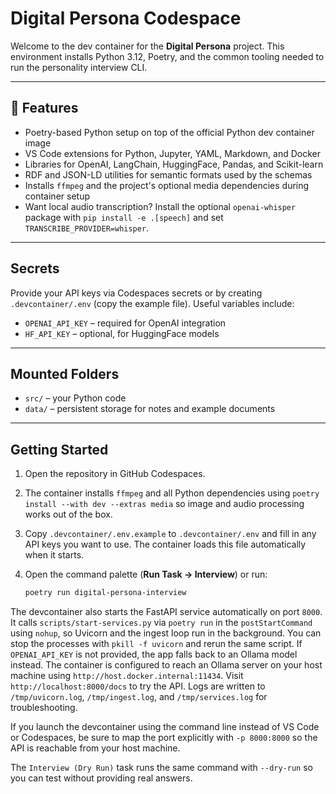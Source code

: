 # Digital Persona Codespace

Welcome to the dev container for the **Digital Persona** project. This environment installs Python 3.12, Poetry, and the common tooling needed to run the personality interview CLI.

---

## 🔧 Features

- Poetry-based Python setup on top of the official Python dev container image
- VS Code extensions for Python, Jupyter, YAML, Markdown, and Docker
- Libraries for OpenAI, LangChain, HuggingFace, Pandas, and Scikit-learn
- RDF and JSON-LD utilities for semantic formats used by the schemas
- Installs `ffmpeg` and the project's optional media dependencies during container setup
- Want local audio transcription? Install the optional `openai-whisper` package with `pip install -e .[speech]` and set `TRANSCRIBE_PROVIDER=whisper`.

---

## Secrets

Provide your API keys via Codespaces secrets or by creating `.devcontainer/.env` (copy the example file). Useful variables include:

- `OPENAI_API_KEY` – required for OpenAI integration
- `HF_API_KEY` – optional, for HuggingFace models

---

## Mounted Folders

- `src/` – your Python code
- `data/` – persistent storage for notes and example documents

---

## Getting Started

1. Open the repository in GitHub Codespaces.
2. The container installs `ffmpeg` and all Python dependencies using `poetry install --with dev --extras media` so image and audio processing works out of the box.
3. Copy `.devcontainer/.env.example` to `.devcontainer/.env` and fill in any API keys you want to use. The container loads this file automatically when it starts.
4. Open the command palette (**Run Task → Interview**) or run:

   ```bash
   poetry run digital-persona-interview
   ```

 The devcontainer also starts the FastAPI service automatically on port `8000`. It calls `scripts/start-services.py` via `poetry run` in the `postStartCommand` using `nohup`, so Uvicorn and the ingest loop run in the background. You can stop the processes with `pkill -f uvicorn` and rerun the same script. If `OPENAI_API_KEY` is not provided, the app falls back to an Ollama model instead. The container is configured to reach an Ollama server on your host machine using `http://host.docker.internal:11434`. Visit `http://localhost:8000/docs` to try the API. Logs are written to `/tmp/uvicorn.log`, `/tmp/ingest.log`, and `/tmp/services.log` for troubleshooting.

   If you launch the devcontainer using the command line instead of VS Code or Codespaces, be sure to map the port explicitly with `-p 8000:8000` so the API is reachable from your host machine.

The `Interview (Dry Run)` task runs the same command with `--dry-run` so you can test without providing real answers.
